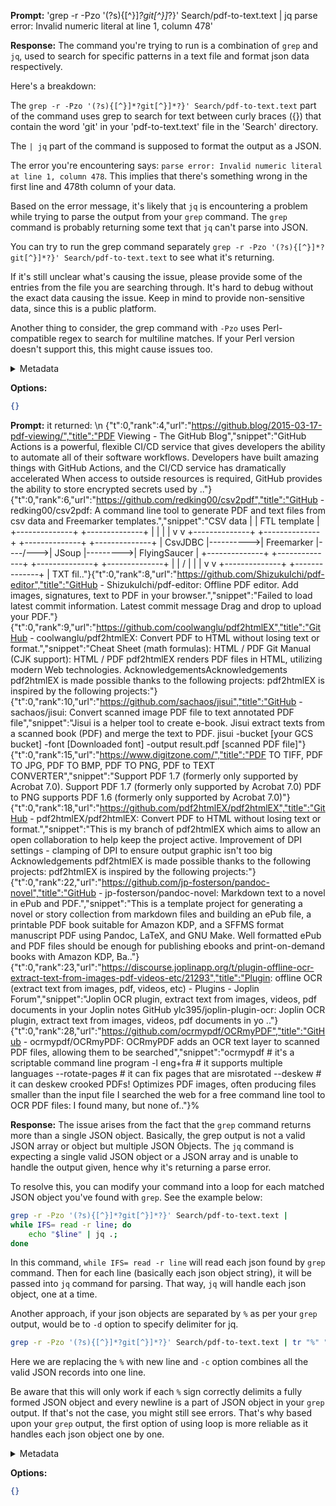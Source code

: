 **Prompt:**
'grep -r -Pzo '(?s){[^}]*?git[^}]*?}' Search/pdf-to-text.text | jq 
 parse error: Invalid numeric literal at line 1, column 478' 

**Response:**
The command you're trying to run is a combination of `grep` and `jq`, used to search for specific patterns in a text file and format json data respectively.

Here's a breakdown:

The `grep -r -Pzo '(?s){[^}]*?git[^}]*?}' Search/pdf-to-text.text` part of the command uses grep to search for text between curly braces ({}) that contain the word 'git' in your 'pdf-to-text.text' file in the 'Search' directory. 

The `| jq` part of the command is supposed to format the output as a JSON.

The error you're encountering says: `parse error: Invalid numeric literal at line 1, column 478`. This implies that there's something wrong in the first line and 478th column of your data.

Based on the error message, it's likely that `jq` is encountering a problem while trying to parse the output from your `grep` command. The `grep` command is probably returning some text that `jq` can't parse into JSON.

You can try to run the grep command separately `grep -r -Pzo '(?s){[^}]*?git[^}]*?}' Search/pdf-to-text.text` to see what it's returning. 

If it's still unclear what's causing the issue, please provide some of the entries from the file you are searching through. It's hard to debug without the exact data causing the issue. Keep in mind to provide non-sensitive data, since this is a public platform. 

Another thing to consider, the grep command with `-Pzo` uses Perl-compatible regex to search for multiline matches. If your Perl version doesn't support this, this might cause issues too.

<details><summary>Metadata</summary>

- Duration: 36483 ms
- Datetime: 2023-08-21T09:40:44.860455
- Model: gpt-4-0613

</details>

**Options:**
```json
{}
```

**Prompt:**
it returned: \n {"t":0,"rank":4,"url":"https://github.blog/2015-03-17-pdf-viewing/","title":"PDF Viewing - The GitHub Blog","snippet":"GitHub Actions is a powerful, flexible CI/CD service that gives developers the ability to automate all of their software workflows. Developers have built amazing things with GitHub Actions, and the CI/CD service has dramatically accelerated When access to outside resources is required, GitHub provides the ability to store encrypted secrets used by .."}{"t":0,"rank":6,"url":"https://github.com/redking00/csv2pdf","title":"GitHub - redking00/csv2pdf: A command line tool to generate PDF and text files from csv data and Freemarker templates.","snippet":"CSV data | | FTL template | +--------------+ +--------------+ | | | | v v +--------------+ +--------------+ +--------------+ +--------------+ | CsvJDBC |----------&gt;| Freemarker |----/---&gt;| JSoup |---------&gt;| FlyingSaucer | +--------------+ +--------------+ +--------------+ +--------------+ | | / | | | v v +--------------+ +--------------+ | TXT fil.."}{"t":0,"rank":8,"url":"https://github.com/ShizukuIchi/pdf-editor","title":"GitHub - ShizukuIchi/pdf-editor: Offline PDF editor. Add images, signatures, text to PDF in your browser.","snippet":"Failed to load latest commit information. Latest commit message Drag and drop to upload your PDF."}{"t":0,"rank":9,"url":"https://github.com/coolwanglu/pdf2htmlEX","title":"GitHub - coolwanglu/pdf2htmlEX: Convert PDF to HTML without losing text or format.","snippet":"Cheat Sheet (math formulas): HTML / PDF Git Manual (CJK support): HTML / PDF pdf2htmlEX renders PDF files in HTML, utilizing modern Web technologies. AcknowledgementsAcknowledgements pdf2htmlEX is made possible thanks to the following projects: pdf2htmlEX is inspired by the following projects:"}{"t":0,"rank":10,"url":"https://github.com/sachaos/jisui","title":"GitHub - sachaos/jisui: Convert scanned image PDF file to text annotated PDF file","snippet":"Jisui is a helper tool to create e-book. Jisui extract texts from a scanned book (PDF) and merge the text to PDF. jisui -bucket [your GCS bucket] -font [Downloaded font] -output result.pdf [scanned PDF file]"}{"t":0,"rank":15,"url":"https://www.digitzone.com/","title":"PDF TO TIFF, PDF TO JPG, PDF TO BMP, PDF TO PNG, PDF to TEXT CONVERTER","snippet":"Support PDF 1.7 (formerly only supported by Acrobat 7.0). Support PDF 1.7 (formerly only supported by Acrobat 7.0) PDF to PNG supports PDF 1.6 (formerly only supported by Acrobat 7.0)"}{"t":0,"rank":18,"url":"https://github.com/pdf2htmlEX/pdf2htmlEX","title":"GitHub - pdf2htmlEX/pdf2htmlEX: Convert PDF to HTML without losing text or format.","snippet":"This is my branch of pdf2htmlEX which aims to allow an open collaboration to help keep the project active. Improvement of DPI settings - clamping of DPI to ensure output graphic isn&#39;t too big Acknowledgements pdf2htmlEX is made possible thanks to the following projects: pdf2htmlEX is inspired by the following projects:"}{"t":0,"rank":22,"url":"https://github.com/jp-fosterson/pandoc-novel","title":"GitHub - jp-fosterson/pandoc-novel: Markdown text to a novel in ePub and PDF.","snippet":"This is a template project for generating a novel or story collection from markdown files and building an ePub file, a printable PDF book suitable for Amazon KDP, and a SFFMS format manuscript PDF using Pandoc, LaTeX, and GNU Make. Well formatted ePub and PDF files should be enough for publishing ebooks and print-on-demand books with Amazon KDP, Ba.."}{"t":0,"rank":23,"url":"https://discourse.joplinapp.org/t/plugin-offline-ocr-extract-text-from-images-pdf-videos-etc/21293","title":"Plugin: offline OCR (extract text from images, pdf, videos, etc) - Plugins - Joplin Forum","snippet":"Joplin OCR plugin, extract text from images, videos, pdf documents in your Joplin notes GitHub ylc395/joplin-plugin-ocr: Joplin OCR plugin, extract text from images, videos, pdf documents in yo .."}{"t":0,"rank":28,"url":"https://github.com/ocrmypdf/OCRmyPDF","title":"GitHub - ocrmypdf/OCRmyPDF: OCRmyPDF adds an OCR text layer to scanned PDF files, allowing them to be searched","snippet":"ocrmypdf # it&#39;s a scriptable command line program -l eng+fra # it supports multiple languages --rotate-pages # it can fix pages that are misrotated --deskew # it can deskew crooked PDFs! Optimizes PDF images, often producing files smaller than the input file I searched the web for a free command line tool to OCR PDF files: I found many, but none of.."}%

**Response:**
The issue arises from the fact that the `grep` command returns more than a single JSON object. Basically, the grep output is not a valid JSON array or object but multiple JSON Objects. The `jq` command is expecting a single valid JSON object or a JSON array and is unable to handle the output given, hence why it's returning a parse error.

To resolve this, you can modify your command into a loop for each matched JSON object you've found with `grep`. See the example below:

```bash
grep -r -Pzo '(?s){[^}]*?git[^}]*?}' Search/pdf-to-text.text | 
while IFS= read -r line; do
    echo "$line" | jq .;
done
```

In this command, `while IFS= read -r line` will read each json found by `grep` command. Then for each line (basically each json object string), it will be passed into `jq` command for parsing. That way, `jq` will handle each json object, one at a time.

Another approach, if your json objects are separated by `%` as per your `grep` output, would be to `-d` option to specify delimiter for jq.

```bash
grep -r -Pzo '(?s){[^}]*?git[^}]*?}' Search/pdf-to-text.text | tr "%" "\n" | jq -c '.'
```

Here we are replacing the `%` with new line and `-c` option combines all the valid JSON records into one line.  

Be aware that this will only work if each `%` sign correctly delimits a fully formed JSON object and every newline is a part of JSON object in your `grep` output. If that's not the case, you might still see errors. That's why based upon your `grep` output, the first option of using loop is more reliable as it handles each json object one by one.

<details><summary>Metadata</summary>

- Duration: 38264 ms
- Datetime: 2023-08-21T09:42:35.942069
- Model: gpt-4-0613

</details>

**Options:**
```json
{}
```

